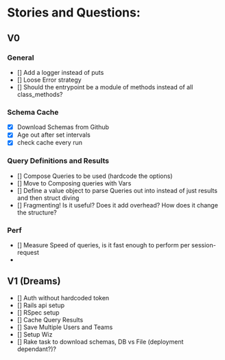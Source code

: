 # Stories and Questions:

## V0

### General
- [] Add a logger instead of puts
- [] Loose Error strategy
- [] Should the entrypoint be a module of methods instead of all class_methods?

### Schema Cache
- [x] Download Schemas from Github
- [x] Age out after set intervals
- [x] check cache every run

### Query Definitions and Results
- [] Compose Queries to be used (hardcode the options)
- [] Move to Composing queries with Vars
- [] Define a value object to parse Queries out into instead of just results and then struct diving
- [] Fragmenting! Is it useful? Does it add overhead? How does it change the structure?

### Perf
- [] Measure Speed of queries, is it fast enough to perform per session-request
-

## V1 (Dreams)
- [] Auth without hardcoded token
- [] Rails api setup
- [] RSpec setup
- [] Cache Query Results
- [] Save Multiple Users and Teams
- [] Setup Wiz
- [] Rake task to download schemas, DB vs File (deployment dependant?)?
